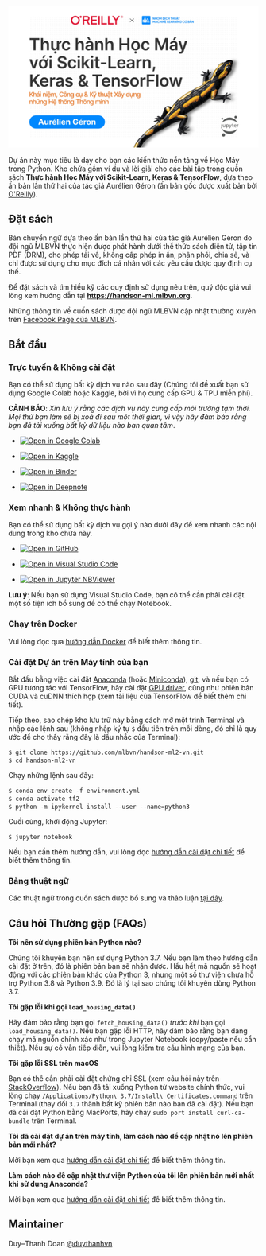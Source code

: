 ![](.github/assets/cover.jpg)

Dự án này mục tiêu là dạy cho bạn các kiến thức nền tảng về Học Máy trong Python. Kho chứa gồm ví dụ 
và lời giải cho các bài tập trong cuốn sách **Thực hành Học Máy với Scikit-Learn, Keras & TensorFlow**, dựa theo ấn bản lần thứ hai của 
tác giả Aurélien Géron (ấn bản gốc được xuất bản bởi [O'Reilly](https://oreilly.com/library/view/hands-on-machine-learning/9781492032632/)).

## Đặt sách
Bản chuyển ngữ dựa theo ấn bản lần thứ hai của tác giả Aurélien Géron do đội ngũ MLBVN thực hiện được phát hành dưới thể thức sách điện tử, tập tin PDF (DRM), cho phép tải về, không cấp phép in ấn, phân phối, chia sẻ, và chỉ được sử dụng cho mục đích cá nhân với các yêu cầu được quy định cụ thể.

Để đặt sách và tìm hiểu kỹ các quy định sử dụng nêu trên, quý độc giả vui lòng xem hướng dẫn tại **https://handson-ml.mlbvn.org**.

Những thông tin về cuốn sách được đội ngũ MLBVN cập nhật thường xuyên trên [Facebook Page của MLBVN](https://www.facebook.com/mlbvn.org).

## Bắt đầu

### Trực tuyến & Không cài đặt
Bạn có thể sử dụng bất kỳ dịch vụ nào sau đây (Chúng tôi đề xuất bạn sử dụng Google Colab 
hoặc Kaggle, bởi vì họ cung cấp GPU & TPU miễn phí).

**CẢNH BÁO**: *Xin lưu ý rằng các dịch vụ này cung cấp môi trường tạm thời. Mọi thứ bạn làm sẽ bị xoá đi 
sau một thời gian, vì vậy hãy đảm bảo rằng bạn đã tải xuống bất kỳ dữ liệu nào bạn quan tâm*.

* [![Open in Google Colab](https://colab.research.google.com/assets/colab-badge.svg)](https://colab.research.google.com/github/mlbvn/handson-ml2-vn/blob/main/)

* [![Open in Kaggle](https://kaggle.com/static/images/open-in-kaggle.svg)](https://git.io/Jc6Ge)

* [![Open in Binder](https://mybinder.org/badge_logo.svg)](https://mybinder.org/v2/gh/mlbvn/handson-ml2-vn/HEAD?filepath=%2Findex.ipynb)

* [![Open in Deepnote](https://deepnote.com/buttons/launch-in-deepnote-small.svg)](https://git.io/Jc6sF)

### Xem nhanh & Không thực hành
Bạn có thể sử dụng bất kỳ dịch vụ gợi ý nào dưới đây để xem nhanh các nội dung trong kho chứa này.

* [![Open in GitHub](https://img.shields.io/static/v1?logo=github&label=&message=Open%20in%20GitHub&color=0969da&labelColor=333&logoColor=fff)](https://github.com/mlbvn/handson-ml2-vn/blob/main/index.ipynb)

* [![Open in Visual Studio Code](https://img.shields.io/static/v1?logo=visualstudiocode&label=&message=Open%20in%20Visual%20Studio%20Code&color=086abf&labelColor=333&logoColor=086abf)](https://github.dev/mlbvn/handson-ml2-vn)

* [![Open in Jupyter NBViewer](https://img.shields.io/static/v1?logo=jupyter&label=&message=Open%20in%20Jupyter%20NBViewer&color=f37626&labelColor=333&logoColor=fff)](https://nbviewer.jupyter.org/github/mlbvn/handson-ml2-vn/blob/main/index.ipynb)

**Lưu ý**: Nếu bạn sử dụng Visual Studio Code, bạn có thể cần phải cài đặt một số tiện ích bổ sung để có thể chạy Notebook.

### Chạy trên Docker
Vui lòng đọc qua [hướng dẫn Docker](https://github.com/mlbvn/handson-ml2-vn/tree/main/docker) để biết thêm thông tin.

### Cài đặt Dự án trên Máy tính của bạn

Bắt đầu bằng việc cài đặt [Anaconda](https://www.anaconda.com/distribution/) (hoặc 
[Miniconda](https://docs.conda.io/en/latest/miniconda.html)), [git](https://git-scm.com/downloads), và nếu bạn có 
GPU tương tác với TensorFlow, hãy cài đặt [GPU driver](https://www.nvidia.com/Download/index.aspx), cũng như 
phiên bản CUDA và cuDNN thích hợp (xem tài liệu của TensorFlow để biết thêm chi tiết).

Tiếp theo, sao chép kho lưu trữ này bằng cách mở một trình Terminal và nhập các lệnh sau 
(không nhập ký tự `$` đầu tiên trên mỗi dòng, đó chỉ là quy ước để cho thấy rằng đây là dấu nhắc của Terminal):

    $ git clone https://github.com/mlbvn/handson-ml2-vn.git
    $ cd handson-ml2-vn

Chạy những lệnh sau đây:

    $ conda env create -f environment.yml
    $ conda activate tf2
    $ python -m ipykernel install --user --name=python3

Cuối cùng, khởi động Jupyter:

    $ jupyter notebook

Nếu bạn cần thêm hướng dẫn, vui lòng đọc [hướng dẫn cài đặt chi tiết](./docs/install.md) để biết thêm thông tin.

### Bảng thuật ngữ
Các thuật ngữ trong cuốn sách được bổ sung và thảo luận [tại đây](./docs/glossary.md).

## Câu hỏi Thường gặp (FAQs)

**Tôi nên sử dụng phiên bản Python nào?**

Chúng tôi khuyên bạn nên sử dụng Python 3.7. Nếu bạn làm theo hướng dẫn cài đặt ở trên, đó là phiên bản bạn sẽ nhận được. 
Hầu hết mã nguồn sẽ hoạt động với các phiên bản khác của Python 3, nhưng một số thư viện chưa hỗ trợ Python 3.8 
và Python 3.9. Đó là lý tại sao chúng tôi khuyên dùng Python 3.7.

**Tôi gặp lỗi khi gọi `load_housing_data()`**

Hãy đảm bảo rằng bạn gọi `fetch_housing_data()` *trước khi* bạn gọi `load_housing_data()`. Nếu bạn gặp lỗi HTTP, 
hãy đảm bảo rằng bạn đang chạy mã nguồn chính xác như trong Jupyter Notebook (copy/paste nếu cần thiết). 
Nếu sự cố vẫn tiếp diễn, vui lòng kiểm tra cấu hình mạng của bạn.

**Tôi gặp lỗi SSL trên macOS**

Bạn có thể cần phải cài đặt chứng chỉ SSL (xem câu hỏi này trên 
[StackOverflow](https://stackoverflow.com/questions/27835619/urllib-and-ssl-certificate-verify-failed-error)). 
Nếu bạn đã tải xuống Python từ website chính thức, vui lòng chạy `/Applications/Python\ 3.7/Install\ Certificates.command` 
trên Terminal (thay đổi `3.7` thành bất kỳ phiên bản nào bạn đã cài đặt). Nếu bạn đã cài đặt Python bằng MacPorts, 
hãy chạy `sudo port install curl-ca-bundle` trên Terminal.

**Tôi đã cài đặt dự án trên máy tính, làm cách nào để cập nhật nó lên phiên bản mới nhất?**

Mời bạn xem qua [hướng dẫn cài đặt chi tiết](./docs/install.md) để biết thêm thông tin.

**Làm cách nào để cập nhật thư viện Python của tôi lên phiên bản mới nhất khi sử dụng Anaconda?**

Mời bạn xem qua [hướng dẫn cài đặt chi tiết](./docs/install.md) để biết thêm thông tin.

## Maintainer
Duy–Thanh Doan [@duythanhvn](https://github.com/duythanhvn)
